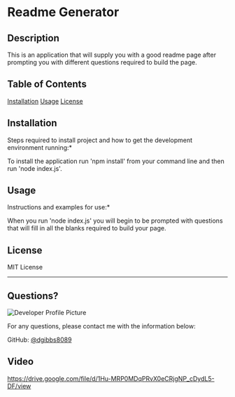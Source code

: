 # Readme Generator
## Description

   This is an application that will supply you with a good readme page after prompting you with different questions required to build
 the page.
## Table of Contents
  [Installation](#installation)
  [Usage](#usage)
  [License](#license)

## Installation

   Steps required to install project and how to get the development environment running:*

   To install the application run 'npm install' from your command line and then run 'node index.js'.

## Usage

   Instructions and examples for use:*

   When you run 'node index.js' you will begin to be prompted with questions that will fill in all the blanks required to build your
page.

## License

 MIT License

  ---

## Questions?

  ![Developer Profile Picture](https://avatars3.githubusercontent.com/u/69257164?v=4)

   For any questions, please contact me with the information below:

   GitHub: [@dgibbs8089](https://api.github.com/users/dgibbs8089)
    
## Video 
    
   https://drive.google.com/file/d/1Hu-MRP0MDqPRvX0eCRjgNP_cDydL5-DF/view
